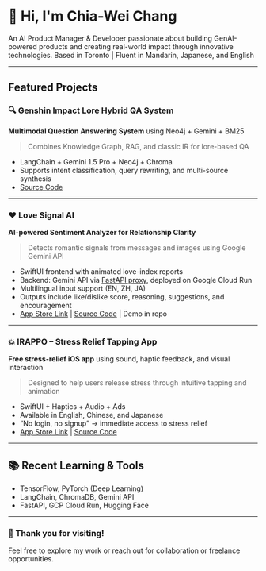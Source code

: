 # 👋 Hi, I'm Chia-Wei Chang

An AI Product Manager & Developer passionate about building GenAI-powered products and creating real-world impact through innovative technologies.
Based in Toronto | Fluent in Mandarin, Japanese, and English

---

## Featured Projects

### 🔍 Genshin Impact Lore Hybrid QA System  
**Multimodal Question Answering System** using Neo4j + Gemini + BM25  
> Combines Knowledge Graph, RAG, and classic IR for lore-based QA  
- LangChain + Gemini 1.5 Pro + Neo4j + Chroma  
- Supports intent classification, query rewriting, and multi-source synthesis  
- [Source Code](https://github.com/changch223/Genshin-lore-qa-neo4j-rag-bm25) 

---

### ❤️ Love Signal AI 
**AI-powered Sentiment Analyzer for Relationship Clarity**  
> Detects romantic signals from messages and images using Google Gemini API  
- SwiftUI frontend with animated love-index reports  
- Backend: Gemini API via [FastAPI proxy](https://github.com/changch223/gemini-api-key-proxy), deployed on Google Cloud Run  
- Multilingual input support (EN, ZH, JA)  
- Outputs include like/dislike score, reasoning, suggestions, and encouragement  
- [App Store Link](https://apps.apple.com/us/app/love-signal-ai-detection-app/id6744615409) | [Source Code](https://github.com/changch223/love-signal-ai) | Demo in repo

---

### 💥 IRAPPO – Stress Relief Tapping App  
**Free stress-relief iOS app** using sound, haptic feedback, and visual interaction  
> Designed to help users release stress through intuitive tapping and animation  
- SwiftUI + Haptics + Audio + Ads  
- Available in English, Chinese, and Japanese  
- “No login, no signup” → immediate access to stress relief  
- [App Store Link](https://apps.apple.com/us/app/stress-buster-tap-irappo/id6743828397) | [Source Code](https://github.com/changch223/IRAPPO)

---

## 📚 Recent Learning & Tools

- TensorFlow, PyTorch (Deep Learning)
- LangChain, ChromaDB, Gemini API
- FastAPI, GCP Cloud Run, Hugging Face

---

### 🙌 Thank you for visiting!
Feel free to explore my work or reach out for collaboration or freelance opportunities.
